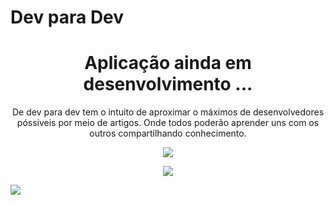 # Dev para Dev

<h1 align="center">Aplicação ainda em desenvolvimento ...</h1>

<p align="center">De dev para dev tem o intuito de aproximar o máximos de desenvolvedores póssiveis por meio de artigos. Onde todos poderão aprender uns com os outros compartilhando conhecimento.</p>

<p align="center"><img src="https://media.giphy.com/media/C8z3wDT5epOihboKxZ/giphy.gif"/></p>
<p align="center"><img src="https://media.giphy.com/media/iYCFC6Xx4FOGDGnay0/giphy.gif"/></p>


[<img src="https://img.shields.io/badge/linkedin-%230077B5.svg?&style=for-the-badge&logo=linkedin&logoColor=white" />](https://www.linkedin.com/in/nayane-menezes-dev-eng/)